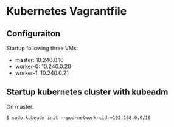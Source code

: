 # Kubernetes Vagrantfile

## Configuraiton

Startup following three VMs:

* master:   10.240.0.10
* worker-0: 10.240.0.20
* worker-1: 10.240.0.21

## Startup kubernetes cluster with kubeadm

On master:

    $ sudo kubeadm init --pod-network-cidr=192.168.0.0/16
